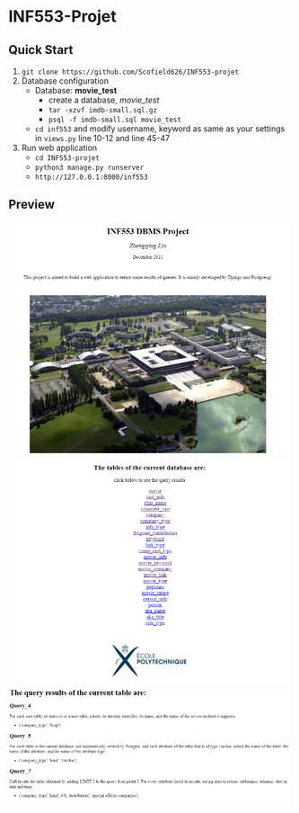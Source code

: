 # INF553-Projet

## Quick Start
1. `git clone https://github.com/Scofield626/INF553-projet`
2. Database configuration
    -  Database: **movie_test**
        - create a database, *movie_test*
        - `tar -xzvf imdb-small.sql.gz`
        - `psql -f imdb-small.sql movie_test`
    - `cd inf553` and modify username, keyword as same as your settings in `views.py` line 10-12 and line 45-47
3. Run web application
    - `cd INF553-projet`
    - `python3 manage.py runserver`
    - `http://127.0.0.1:8000/inf553`

## Preview
![image](./preview_gallery/preview_1.png)
![image](./preview_gallery/preview_2.png)
![image](./preview_gallery/preview_3.png)

